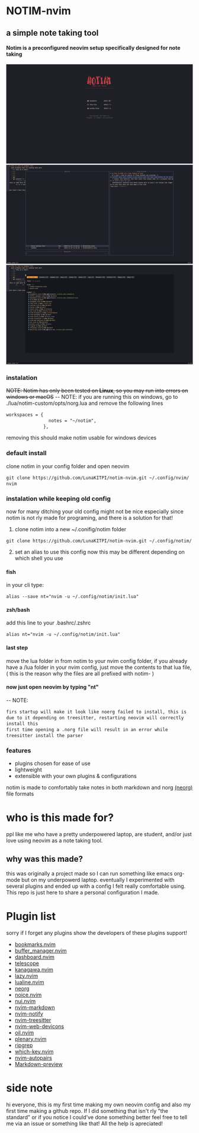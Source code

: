 # NOTIM-nvim
## a simple note taking tool
####  Notim is a preconfigured neovim setup specifically designed for note taking
![screenshot of the dashboard](./images/ScreenshotDashboard.png)
![screenshot of bookmark plugin](./images/ScreenshotBookmarks.png)
![screenshot of bookmark plugin](./images/ScreenshotLazyPluginList.png)
### instalation 
~~NOTE: Notim has only been tested on **Linux**, so you may run into errors on windows or macOS~~
-- NOTE: if you are running this on windows, go to ./lua/notim-custom/opts/norg.lua and remove the following lines
```
workspaces = {
                notes = "~/notim",
              },
```
removing this should make notim usable for windows devices

### default install
clone notim in your config folder and open neovim
```
git clone https://github.com/LunaKITPI/notim-nvim.git ~/.config/nvim/
nvim
```
### instalation while keeping old config
now for many ditching your old config might not be nice especially since notim is not rly made for programing, and there is a solution for that!
1. clone notim into a new ~/.conifig/notim folder
```
git clone https://github.com/LunaKITPI/notim-nvim.git ~/.config/notim/
```
2. set an alias to use this config
now this may be different depending on which shell you use
#### fish
in your cli type:
```
alias --save nt="nvim -u ~/.config/notim/init.lua"
```

#### zsh/bash
add this line to your .bashrc/.zshrc
```
alias nt="nvim -u ~/.config/notim/init.lua"
```
#### last step
move the lua folder in from notim to your nvim config folder, if you already have a /lua folder in your nvim config, just move the contents to that lua file, ( this is the reason why the files are all prefixed with notim- )
#### now just open neovim by typing "nt"
-- NOTE:
    
    firs startup will make it look like noerg failed to install, this is due to it depending on treesitter, restarting neovim will correctly install this
    first time opening a .norg file will result in an error while treesitter install the parser
### features
- plugins chosen for ease of use
- lightweight
- extensible with your own plugins & configurations

notim is made to comfortably take notes in both markdown and norg [(neorg)](https://github.com/nvim-neorg/neorg) file formats
# who is this made for?
ppl like me who have a pretty underpowered laptop, are student, and/or just love using neovim 
as a note taking tool.
## why was this made?
this was originally a project made so I can run something like emacs org-mode but on my underpowerd laptop.
eventually I experimented with several plugins and ended up with a config I felt really comfortable using.
This repo is just here to share a personal configuration I made.
# Plugin list
sorry if I forget any plugins
show the developers of these plugins support!
   - [bookmarks.nvim](https://github.com/crusj/bookmarks.nvim)
   - [buffer_manager.nvim](https://github.com/j-morano/buffer_manager.nvim)
   - [dashboard.nvim](https://github.com/nvimdev/dashboard-nvim)
   - [telescope](https://github.com/nvim-telescope/telescope.nvim)
   - [kanagawa,nvim](https://github.com/rebelot/kanagawa.nvim)
   - [lazy.nvim](https://github.com/folke/lazy.nvim)
   - [lualine.nvim](https://github.com/nvim-lualine/lualine.nvim)
   - [neorg](https://github.com/nvim-neorg/neorg)
   - [noice.nvim](https://github.com/folke/noice.nvim)
   - [nui.nvim](https://github.com/MunifTanjim/nui.nvim)
   - [nvim-markdown](https://github.com/ixru/nvim-markdown)
   - [nvim-notify](https://github.com/rcarriga/nvim-notify)
   - [nvim-treesitter](https://github.com/nvim-treesitter/nvim-treesitter)
   - [nvim-web-devicons](https://github.com/nvim-tree/nvim-web-devicons)
   - [oil.nvim](https://github.com/stevearc/oil.nvim)
   - [plenary.nvim](https://github.com/nvim-lua/plenary.nvim)
   - [ripgrep](https://github.com/rinx/nvim-ripgrep)
   - [which-key.nvim](https://github.com/folke/which-key.nvim)
   - [nvim-autopairs](https://github.com/windwp/nvim-autopairs)
   - [Markdown-preview](https://github.com/iamcco/markdown-preview.nvim)
# side note
hi everyone, this is my first time making my own neovim config and also my first time making a github repo.
If I did something that isn't rly "the standard" or if you notice I could've done something 
better feel free to tell me via an issue or something like that! All the help is apreciated!
